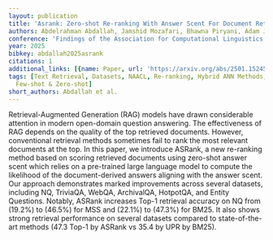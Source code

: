 ```yaml
---
layout: publication
title: 'Asrank: Zero-shot Re-ranking With Answer Scent For Document Retrieval'
authors: Abdelrahman Abdallah, Jamshid Mozafari, Bhawna Piryani, Adam Jatowt
conference: 'Findings of the Association for Computational Linguistics: NAACL 2025'
year: 2025
bibkey: abdallah2025asrank
citations: 1
additional_links: [{name: Paper, url: 'https://arxiv.org/abs/2501.15245'}]
tags: [Text Retrieval, Datasets, NAACL, Re-ranking, Hybrid ANN Methods, ACL, Evaluation,
  Few-shot & Zero-shot]
short_authors: Abdallah et al.
---
```

Retrieval-Augmented Generation (RAG) models have drawn considerable attention
in modern open-domain question answering. The effectiveness of RAG depends on
the quality of the top retrieved documents. However, conventional retrieval
methods sometimes fail to rank the most relevant documents at the top. In this
paper, we introduce ASRank, a new re-ranking method based on scoring retrieved
documents using zero-shot answer scent which relies on a pre-trained large
language model to compute the likelihood of the document-derived answers
aligning with the answer scent. Our approach demonstrates marked improvements
across several datasets, including NQ, TriviaQA, WebQA, ArchivalQA, HotpotQA,
and Entity Questions. Notably, ASRank increases Top-1 retrieval accuracy on NQ
from \(19.2%\) to \(46.5%\) for MSS and \(22.1%\) to \(47.3%\) for BM25. It also
shows strong retrieval performance on several datasets compared to
state-of-the-art methods (47.3 Top-1 by ASRank vs 35.4 by UPR by BM25).